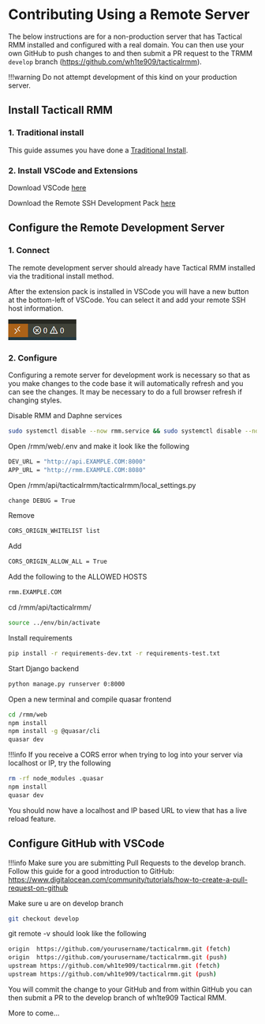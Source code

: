 # Contributing Using a Remote Server

The below instructions are for a non-production server that has Tactical RMM installed and configured with a real domain. You can then use your own GitHub to push changes to and then submit a PR request to the TRMM `develop` branch (<https://github.com/wh1te909/tacticalrmm>).

!!!warning
    Do not attempt development of this kind on your production server.

## Install Tacticall RMM

### 1. Traditional install

This guide assumes you have done a [Traditional Install](install_server.md).

### 2. Install VSCode and Extensions
Download VSCode [here](https://code.visualstudio.com/download)

Download the Remote SSH Development Pack [here](https://marketplace.visualstudio.com/items?itemName=ms-vscode-remote.vscode-remote-extensionpack)

## Configure the Remote Development Server
### 1. Connect

The remote development server should already have Tactical RMM installed via the traditional install method.

After the extension pack is installed in VSCode you will have a new button at the bottom-left of VSCode. You can select it and add your remote SSH host information.

![RemoteSSH](images/Remote_SSH_connection.png)

### 2. Configure

Configuring a remote server for development work is necessary so that as you make changes to the code base it will automatically refresh and you can see the changes. It may be necessary to do a full browser refresh if changing styles.

Disable RMM and Daphne services

```bash
sudo systemctl disable --now rmm.service && sudo systemctl disable --now daphne.service
```

Open /rmm/web/.env and make it look like the following

```bash
DEV_URL = "http://api.EXAMPLE.COM:8000"
APP_URL = "http://rmm.EXAMPLE.COM:8080"
```

Open /rmm/api/tacticalrmm/tacticalrmm/local_settings.py

```bash
change DEBUG = True
```
Remove
```bash
CORS_ORIGIN_WHITELIST list
```
Add
```bash
CORS_ORIGIN_ALLOW_ALL = True
```

Add the following to the ALLOWED HOSTS
```bash
rmm.EXAMPLE.COM
```
cd /rmm/api/tacticalrmm/

```bash
source ../env/bin/activate
```

Install requirements

```bash
pip install -r requirements-dev.txt -r requirements-test.txt
```

Start Django backend

```bash
python manage.py runserver 0:8000
```

Open a new terminal and compile quasar frontend

```bash
cd /rmm/web
npm install
npm install -g @quasar/cli
quasar dev
```

!!!info If you receive a CORS error when trying to log into your server via localhost or IP, try the following
```bash
rm -rf node_modules .quasar
npm install
quasar dev
```
You should now have a localhost and IP based URL to view that has a live reload feature.

## Configure GitHub with VSCode
!!!info Make sure you are submitting Pull Requests to the develop branch.
Follow this guide for a good introduction to GitHub: <https://www.digitalocean.com/community/tutorials/how-to-create-a-pull-request-on-github>

Make sure u are on develop branch
```bash
git checkout develop
```
git remote -v should look like the following
```bash
origin  https://github.com/yourusername/tacticalrmm.git (fetch)
origin  https://github.com/yourusername/tacticalrmm.git (push)
upstream https://github.com/wh1te909/tacticalrmm.git (fetch)
upstream https://github.com/wh1te909/tacticalrmm.git (push)
```
You will commit the change to your GitHub and from within GitHub you can then submit a PR to the develop branch of wh1te909 Tactical RMM.

More to come...